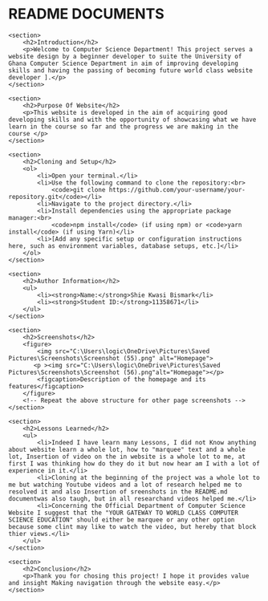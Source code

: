 <!DOCTYPE html>
<html lang="en">

<head>
    <meta charset="UTF-8">
    <title>README Documents</title>
</head>

<body>
    <h1>README DOCUMENTS</h1>

    <section>
        <h2>Introduction</h2>
        <p>Welcome to Computer Science Department! This project serves a website design by a beginner developer to suite the University of Ghana Computer Science Department in aim of improving developing skills and having the passing of becoming future world class website developer ].</p>
    </section>

    <section>
        <h2>Purpose Of Website</h2>
        <p>This website is developed in the aim of acquiring good developing skills and with the opportunity of showcasing what we have learn in the course so far and the progress we are making in the course </p>
    </section>

    <section>
        <h2>Cloning and Setup</h2>
        <ol>
            <li>Open your terminal.</li>
            <li>Use the following command to clone the repository:<br>
                <code>git clone https://github.com/your-username/your-repository.git</code></li>
            <li>Navigate to the project directory.</li>
            <li>Install dependencies using the appropriate package manager:<br>
                <code>npm install</code> (if using npm) or <code>yarn install</code> (if using Yarn)</li>
            <li>[Add any specific setup or configuration instructions here, such as environment variables, database setups, etc.]</li>
        </ol>
    </section>

    <section>
        <h2>Author Information</h2>
        <ul>
            <li><strong>Name:</strong>Shie Kwasi Bismark</li>
            <li><strong>Student ID:</strong>11358671</li>
        </ul>
    </section>

    <section>
        <h2>Screenshots</h2>
        <figure>
            <img src="C:\Users\logic\OneDrive\Pictures\Saved Pictures\Screenshots\Screenshot (55).png" alt="Homepage">
           <p ><img src="C:\Users\logic\OneDrive\Pictures\Saved Pictures\Screenshots\Screenshot (56).png"alt="Homepage"></p>
            <figcaption>Description of the homepage and its features</figcaption>
        </figure>
        <!-- Repeat the above structure for other page screenshots -->
    </section>

    <section>
        <h2>Lessons Learned</h2>
        <ul>
            <li>Indeed I have learn many Lessons, I did not Know anything about website learn a whole lot, how to "marquee" text and a whole lot, Insertion of video on the in website is a whole lot to me, at first I was thinking how do they do it but now hear am I with a lot of experience in it.</li>
            <li>Cloning at the beginning of the project was a whole lot to me but watching Youtube videos and a lot of research helped me to resolved it and also Insertion of sreenshots in the README.md documentwas also taugh, but in all researchand videos helped me.</li>
            <li>Concerning the Official Department of Computer Science Website I suggest that the "YOUR GATEWAY TO WORLD CLASS COMPUTER SCIENCE EDUCATION" should either be marquee or any other option because some clint may like to watch the video, but hereby that block thier views.</li>
        </ul>
    </section>

    <section>
        <h2>Conclusion</h2>
        <p>Thank you for chosing this project! I hope it provides value and insight Making navigation through the website easy.</p>
    </section>
</body>

</html>
